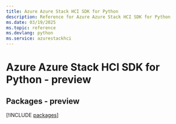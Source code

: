 ```yaml
---
title: Azure Azure Stack HCI SDK for Python
description: Reference for Azure Azure Stack HCI SDK for Python
ms.date: 03/19/2025
ms.topic: reference
ms.devlang: python
ms.service: azurestackhci
---
```

# Azure Azure Stack HCI SDK for Python - preview
## Packages - preview
[!INCLUDE [packages](azure-stack-hci-index.md)]